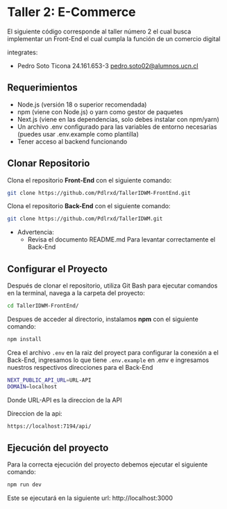 # Taller 2: E-Commerce

El siguiente código corresponde al taller número 2 el cual busca implementar un Front-End el cual cumpla la función de un comercio digital

integrates:
- Pedro Soto Ticona 24.161.653-3
pedro.soto02@alumnos.ucn.cl

## Requerimientos

- Node.js (versión 18 o superior recomendada)
- npm (viene con Node.js) o yarn como gestor de paquetes
- Next.js (viene en las dependencias, solo debes instalar con npm/yarn)
- Un archivo .env configurado para las variables de entorno necesarias (puedes usar .env.example como plantilla)
- Tener acceso al backend funcionando

## Clonar Repositorio

Clona el repositorio **Front-End** con el siguiente comando:
```bash
git clone https://github.com/Pdlrxd/TallerIDWM-FrontEnd.git
```

Clona el repositorio **Back-End** con el siguiente comando:
```bash
git clone https://github.com/Pdlrxd/TallerIDWM.git
```
- Advertencia:
	- Revisa el documento README.md Para levantar correctamente el Back-End


## Configurar el Proyecto

Después de clonar el repositorio, utiliza Git Bash para ejecutar comandos en la terminal, navega a la carpeta del proyecto:

```bash
cd TallerIDWM-FrontEnd/
```
Despues de acceder al directorio, instalamos **npm** con el siguiente comando:

```bash
npm install
```

Crea el archivo `.env` en la raiz del proyect para configurar la conexión a el Back-End, ingresamos lo que tiene `.env.example` en .env e ingresamos nuestros respectivos direcciones para el Back-End
```bash
NEXT_PUBLIC_API_URL=URL-API
DOMAIN=localhost
```
Donde URL-API es la direccion de la API

Direccion de la api:
```bash
https://localhost:7194/api/
```

## Ejecución del proyecto

Para la correcta ejecución del proyecto debemos ejecutar el siguiente comando:

```bash
npm run dev
```

Este se ejecutará en la siguiente url: http://localhost:3000